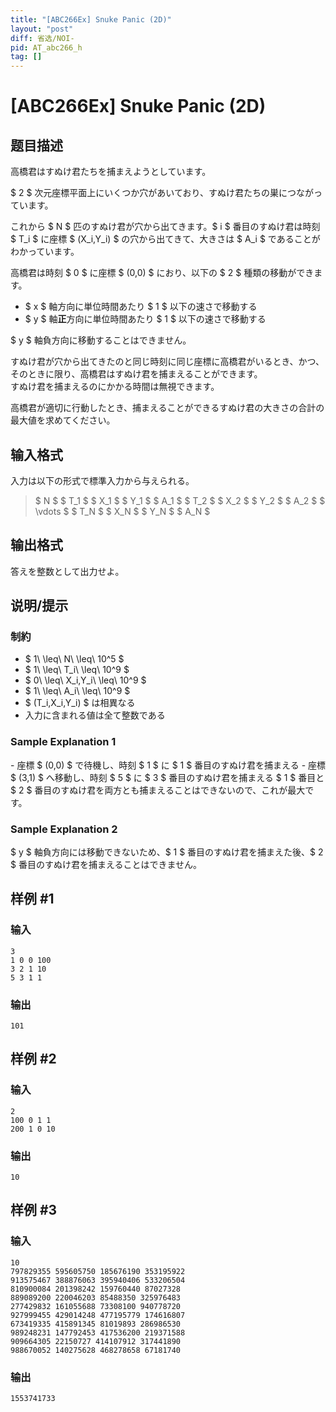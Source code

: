 ```yaml
---
title: "[ABC266Ex] Snuke Panic (2D)"
layout: "post"
diff: 省选/NOI-
pid: AT_abc266_h
tag: []
---
```


# [ABC266Ex] Snuke Panic (2D)

## 题目描述

[problemUrl]: https://atcoder.jp/contests/abc266/tasks/abc266_h

高橋君はすぬけ君たちを捕まえようとしています。

$ 2 $ 次元座標平面上にいくつか穴があいており、すぬけ君たちの巣につながっています。

これから $ N $ 匹のすぬけ君が穴から出てきます。$ i $ 番目のすぬけ君は時刻 $ T_i $ に座標 $ (X_i,Y_i) $ の穴から出てきて、大きさは $ A_i $ であることがわかっています。

高橋君は時刻 $ 0 $ に座標 $ (0,0) $ におり、以下の $ 2 $ 種類の移動ができます。

- $ x $ 軸方向に単位時間あたり $ 1 $ 以下の速さで移動する
- $ y $ 軸**正**方向に単位時間あたり $ 1 $ 以下の速さで移動する

$ y $ 軸負方向に移動することはできません。

すぬけ君が穴から出てきたのと同じ時刻に同じ座標に高橋君がいるとき、かつ、そのときに限り、高橋君はすぬけ君を捕まえることができます。  
すぬけ君を捕まえるのにかかる時間は無視できます。

高橋君が適切に行動したとき、捕まえることができるすぬけ君の大きさの合計の最大値を求めてください。

## 输入格式

入力は以下の形式で標準入力から与えられる。

> $ N $ $ T_1 $ $ X_1 $ $ Y_1 $ $ A_1 $ $ T_2 $ $ X_2 $ $ Y_2 $ $ A_2 $ $ \vdots $ $ T_N $ $ X_N $ $ Y_N $ $ A_N $

## 输出格式

答えを整数として出力せよ。

## 说明/提示

### 制約

- $ 1\ \leq\ N\ \leq\ 10^5 $
- $ 1\ \leq\ T_i\ \leq\ 10^9 $
- $ 0\ \leq\ X_i,Y_i\ \leq\ 10^9 $
- $ 1\ \leq\ A_i\ \leq\ 10^9 $
- $ (T_i,X_i,Y_i) $ は相異なる
- 入力に含まれる値は全て整数である

### Sample Explanation 1

\- 座標 $ (0,0) $ で待機し、時刻 $ 1 $ に $ 1 $ 番目のすぬけ君を捕まえる - 座標 $ (3,1) $ へ移動し、時刻 $ 5 $ に $ 3 $ 番目のすぬけ君を捕まえる $ 1 $ 番目と $ 2 $ 番目のすぬけ君を両方とも捕まえることはできないので、これが最大です。

### Sample Explanation 2

$ y $ 軸負方向には移動できないため、$ 1 $ 番目のすぬけ君を捕まえた後、$ 2 $ 番目のすぬけ君を捕まえることはできません。

## 样例 #1

### 输入

```
3
1 0 0 100
3 2 1 10
5 3 1 1
```

### 输出

```
101
```

## 样例 #2

### 输入

```
2
100 0 1 1
200 1 0 10
```

### 输出

```
10
```

## 样例 #3

### 输入

```
10
797829355 595605750 185676190 353195922
913575467 388876063 395940406 533206504
810900084 201398242 159760440 87027328
889089200 220046203 85488350 325976483
277429832 161055688 73308100 940778720
927999455 429014248 477195779 174616807
673419335 415891345 81019893 286986530
989248231 147792453 417536200 219371588
909664305 22150727 414107912 317441890
988670052 140275628 468278658 67181740
```

### 输出

```
1553741733
```

